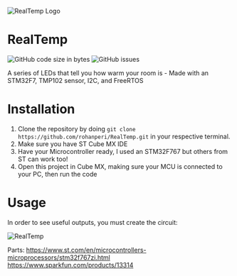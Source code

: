 ![RealTemp Logo](https://user-images.githubusercontent.com/21014451/187782653-f4151c87-eb0a-4d6f-b1ec-8fff1e7c7f93.png)

# RealTemp
![GitHub code size in bytes](https://img.shields.io/github/languages/code-size/rohanperi/RealTemp)
![GitHub issues](https://img.shields.io/github/issues-raw/rohanperi/RealTemp)

A series of LEDs that tell you how warm your room is - Made with an STM32F7, TMP102 sensor, I2C, and FreeRTOS

# Installation
 
1. Clone the repository by doing ```git clone https://github.com/rohanperi/RealTemp.git``` in your respective terminal.
2. Make sure you have ST Cube MX IDE 
3. Have your Microcontroller ready, I used an STM32F767 but others from ST can work too!
4. Open this project in Cube MX, making sure your MCU is connected to your PC, then run the code

# Usage

In order to see useful outputs, you must create the circuit:

![RealTemp](https://user-images.githubusercontent.com/21014451/187785385-76615142-3646-4cf1-8b4d-174c90cde3ea.jpg)

Parts:
https://www.st.com/en/microcontrollers-microprocessors/stm32f767zi.html 
https://www.sparkfun.com/products/13314

